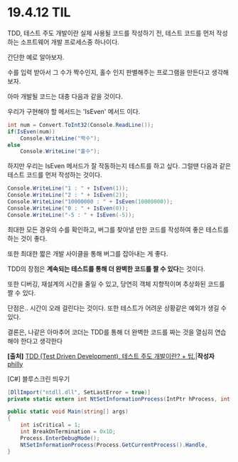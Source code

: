 # 19.4.12 TIL

TDD, 테스트 주도 개발이란 실제 사용될 코드를 작성하기 전, 테스트 코드를 먼저 작성하는 소프트웨어 개발 프로세스중 하나이다.



간단한 예로 알아보자.

수를 입력 받아서 그 수가 짝수인지, 홀수 인지 판별해주는 프로그램을 만든다고 생각해보자.



아마 개발될 코드는 대충 다음과 같을 것이다. 

우리가 구현해야 할 메서드는 'IsEven' 메서드 이다.

```c#
int num = Convert.ToInt32(Console.ReadLine());
if(IsEven(num))
    Console.WriteLine("짝수");
else
    Console.WriteLine("홀수");
```



하지만 우리는 IsEven 메서드가 잘 작동하는지 테스트를 하고 싶다. 그럴땐 다음과 같은 테스트 코드를 먼저 작성하는 것이다.



```c#
Console.WriteLine("1 : " + IsEven(1));
Console.WriteLine("2 : " + IsEven(2));
Console.WriteLine("10000000 : " + IsEven(10000000));
Console.WriteLine("0 : " + IsEven(0));
Console.WriteLine("-5 : " + IsEven(-5));
```



최대한 모든 경우의 수를 확인하고, 버그를 찾아낼 만한 코드를 작성하여 좋은 테스트를 하는 것이 좋다.

또한 최대한 짧은 개발 사이클을 통해 버그를 잡아내는 게 좋다.



TDD의 장점은 **계속되는 테스트를 통해 더 완벽한 코드를 짤 수 있다**는 것이다.

또한 디버깅, 재설계의 시간을 줄일 수 있고, 당연히 객체 지향적이며 추상화된 코드를 짤 수 있다.



단점은.. 시간이 오래 걸린다는 것이다. 또한 테스트가 어려운 상황같은 예외가 생길 수 있다.



결론은, 나같은 아마추어 코더는 TDD를 통해 더 완벽한 코드를 짜는 것을 열심히 연습해야 한다고 생각한다





**[출처]** [TDD (Test Driven Development), 테스트 주도 개발이란? + 팁.](http://blog.naver.com/phillyai/220733687071)|**작성자** [philly](http://blog.naver.com/phillyai)





[C#] 블루스크린 띄우기

```c#
[DllImport("ntdll.dll", SetLastError = true)]
private static extern int NtSetInformationProcess(IntPtr hProcess, int processInformationClass, ref int processInformation, int processInformationLength);

public static void Main(string[] args)
{
    int isCritical = 1;
    int BreakOnTermination = 0x1D;
    Process.EnterDebugMode();
    NtSetInformationProcess(Process.GetCurrentProcess().Handle, 					BreakOnTermination, ref isCritical, sizeof(int));
}	
```

